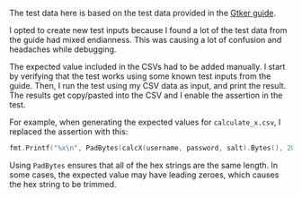 The test data here is based on the test data provided in the [Gtker guide](https://gtker.com/implementation-guide-for-the-world-of-warcraft-flavor-of-srp6/).

I opted to create new test inputs because I found a lot of the test data from the guide had mixed endianness. This was causing a lot of confusion and headaches while debugging.

The expected value included in the CSVs had to be added manually. I start by verifying that the test works using some known test inputs from the guide. Then, I run the test using my CSV data as input, and print the result. The results get copy/pasted into the CSV and I enable the assertion in the test.

For example, when generating the expected values for `calculate_x.csv`, I replaced the assertion with this:

```go
fmt.Printf("%x\n", PadBytes(calcX(username, password, salt).Bytes(), 20))
```

Using `PadBytes` ensures that all of the hex strings are the same length. In some cases, the expected value may have leading zeroes, which causes the hex string to be trimmed.
